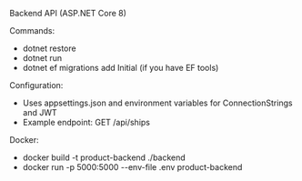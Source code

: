 Backend API (ASP.NET Core 8)

Commands:
- dotnet restore
- dotnet run
- dotnet ef migrations add Initial (if you have EF tools)

Configuration:
- Uses appsettings.json and environment variables for ConnectionStrings and JWT
- Example endpoint: GET /api/ships

Docker:
- docker build -t product-backend ./backend
- docker run -p 5000:5000 --env-file .env product-backend
